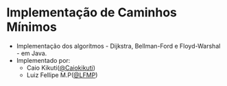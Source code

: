 # Implementação de Caminhos Mínimos

* Implementação dos algorítmos - Dijkstra, Bellman-Ford e Floyd-Warshal - em Java.
* Implementado por:
	* Caio Kikuti([@Caiokikuti](https://github.com/Caiokikuti))
	* Luiz Fellipe M.P([@LFMP](https://github.com/LFMP))

